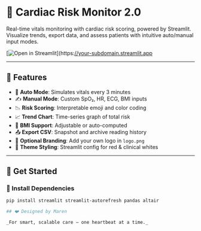 # 💓 Cardiac Risk Monitor 2.0

Real-time vitals monitoring with cardiac risk scoring, powered by Streamlit.  
Visualize trends, export data, and assess patients with intuitive auto/manual input modes.

[![Open in Streamlit](https://static.streamlit.io/badges/streamlit_badge_black_white.svg)](https:[//your-subdomain.streamlit.app](https://cardiacriskapp.streamlit.app/)

---

## 🔧 Features

- 🔁 **Auto Mode**: Simulates vitals every 3 minutes
- ✍️ **Manual Mode**: Custom SpO₂, HR, ECG, BMI inputs
- 📉 **Risk Scoring**: Interpretable emoji and color coding
- 📈 **Trend Chart**: Time-series graph of total risk
- 🧮 **BMI Support**: Adjustable or auto-computed
- 📤 **Export CSV**: Snapshot and archive reading history
- 🩻 **Optional Branding**: Add your own logo in `logo.png`
- 🎨 **Theme Styling**: Streamlit config for red & clinical whites

---

## 🚀 Get Started

### 🔌 Install Dependencies

```bash
pip install streamlit streamlit-autorefresh pandas altair

## ❤️ Designed by Maren

_For smart, scalable care — one heartbeat at a time._
